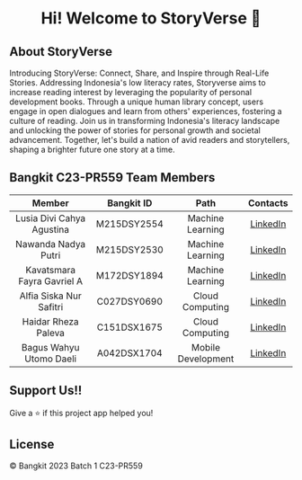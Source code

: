 <h1 align="center"> Hi! Welcome to StoryVerse 👋</h1>

## About StoryVerse
Introducing StoryVerse: Connect, Share, and Inspire through Real-Life Stories. Addressing Indonesia's low literacy rates, Storyverse aims to increase reading interest by leveraging the popularity of personal development books. Through a unique human library concept, users engage in open dialogues and learn from others' experiences, fostering a culture of reading. Join us in transforming Indonesia's literacy landscape and unlocking the power of stories for personal growth and societal advancement. Together, let's build a nation of avid readers and storytellers, shaping a brighter future one story at a time.

## Bangkit C23-PR559 Team Members
|         Member              | Bangkit ID |        Path        |                                             Contacts                                                  |
| :--------------------:      | :--------: | :----------------: |  :--------------------------------------------------------------------------------------------------------: |
| Lusia Divi Cahya Agustina        |  M215DSY2554  |  Machine Learning  |  [LinkedIn](https://www.linkedin.com/in/lusia-divi-cahya-agustina-0914b7266/)     |
| Nawanda Nadya Putri       |  M215DSY2530  |  Machine Learning  |  [LinkedIn](https://www.linkedin.com/in/nawanda-nadya-putri/)    |
| Kavatsmara Fayra Gavriel A      | M172DSY1894 |  Machine Learning  |  [LinkedIn](https://www.linkedin.com/in/kavatsmara/)    |
| Alfia Siska Nur Safitri      |  C027DSY0690  |  Cloud Computing  |  [LinkedIn](https://www.linkedin.com/in/alfia-siska-nur-safitri-9759a2251/)    |
| Haidar Rheza Paleva         |  C151DSX1675  |  Cloud Computing  | [LinkedIn](https://www.linkedin.com/in/haidar-rheza-paleva-027509194/)       |
| Bagus Wahyu Utomo Daeli        |  A042DSX1704  | Mobile Development |  [LinkedIn](https://www.linkedin.com/in/baguswahyuud/)      |


## Support Us!!

Give a ⭐️ if this project app helped you!

## License
© Bangkit 2023 Batch 1 C23-PR559
